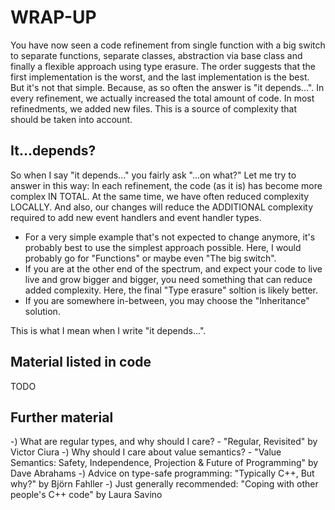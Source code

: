 # WRAP-UP
You have now seen a code refinement from single function with a big switch to separate functions, separate classes, abstraction via base class and finally a flexible approach using type erasure.
The order suggests that the first implementation is the worst, and the last implementation is the best. But it's not that simple. Because, as so often the answer is "it depends...".
In every refinement, we actually increased the total amount of code. In most refinedments, we added new files. This is a source of complexity that should be taken into account.
## It...depends?
So when I say "it depends..." you fairly ask "...on what?"
Let me try to answer in this way:
In each refinement, the code (as it is) has become more complex IN TOTAL. At the same time, we have often reduced complexity LOCALLY. And also, our changes will reduce the ADDITIONAL complexity required to add new event handlers and event handler types.
- For a very simple example that's not expected to change anymore, it's probably best to use the simplest approach possible. Here, I would probably go for "Functions" or maybe even "The big switch".
- If you are at the other end of the spectrum, and expect your code to live live and grow bigger and bigger, you need something that can reduce added complexity. Here, the final "Type erasure" soltion is likely better.
- If you are somewhere in-between, you may choose the "Inheritance" solution.

This is what I mean when I write "it depends...".

## Material listed in code
TODO

## Further material
-) What are regular types, and why should I care? - "Regular, Revisited" by Victor Ciura
-) Why should I care about value semantics? - "Value Semantics: Safety, Independence, Projection & Future of Programming" by Dave Abrahams
-) Advice on type-safe programming: "Typically C++, But why?" by Björn Fahller
-) Just generally recommended: "Coping with other people's C++ code" by Laura Savino
